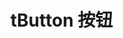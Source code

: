 # tButton 按钮

<button-demo></button-demo>



<script>
   import buttonDemo from '../components/buttonDemo.vue'
</script>